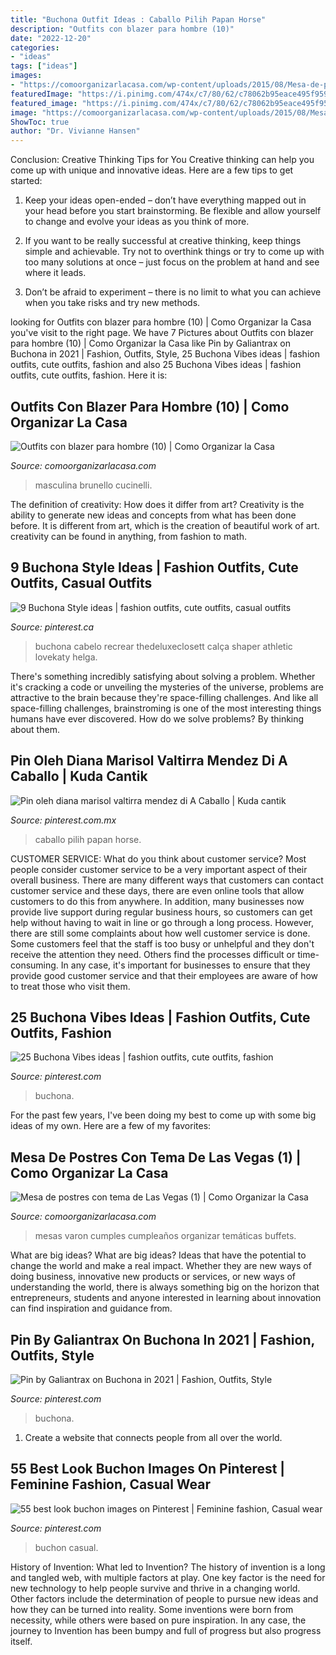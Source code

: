 ```yaml
---
title: "Buchona Outfit Ideas : Caballo Pilih Papan Horse"
description: "Outfits con blazer para hombre (10)"
date: "2022-12-20"
categories:
- "ideas"
tags: ["ideas"]
images:
- "https://comoorganizarlacasa.com/wp-content/uploads/2015/08/Mesa-de-postres-con-tema-de-Las-Vegas-1.jpg"
featuredImage: "https://i.pinimg.com/474x/c7/80/62/c78062b95eace495f9599045231cdecb.jpg"
featured_image: "https://i.pinimg.com/474x/c7/80/62/c78062b95eace495f9599045231cdecb.jpg"
image: "https://comoorganizarlacasa.com/wp-content/uploads/2015/08/Mesa-de-postres-con-tema-de-Las-Vegas-1.jpg"
ShowToc: true
author: "Dr. Vivianne Hansen"
---
```



Conclusion: Creative Thinking Tips for You
Creative thinking can help you come up with unique and innovative ideas. Here are a few tips to get started:
1. Keep your ideas open-ended – don’t have everything mapped out in your head before you start brainstorming. Be flexible and allow yourself to change and evolve your ideas as you think of more.

2. If you want to be really successful at creative thinking, keep things simple and achievable. Try not to overthink things or try to come up with too many solutions at once – just focus on the problem at hand and see where it leads.

3. Don’t be afraid to experiment – there is no limit to what you can achieve when you take risks and try new methods.

	

		
looking for Outfits con blazer para hombre (10) | Como Organizar la Casa you've visit to the right page. We have 7 Pictures about Outfits con blazer para hombre (10) | Como Organizar la Casa like Pin by Galiantrax on Buchona in 2021 | Fashion, Outfits, Style, 25 Buchona Vibes ideas | fashion outfits, cute outfits, fashion and also 25 Buchona Vibes ideas | fashion outfits, cute outfits, fashion. Here it is:
		
    
## Outfits Con Blazer Para Hombre (10) | Como Organizar La Casa

<img loading=lazy src="https://comoorganizarlacasa.com/wp-content/uploads/2016/04/Outfits-con-blazer-para-hombre-10.jpg" onerror="this.onerror=null;this.src='https://tse1.mm.bing.net/th?id=OIP.ofHE8_x55CBSGiruzWmv1QHaZm&amp;pid=15.1';" alt="Outfits con blazer para hombre (10) | Como Organizar la Casa">

_Source: comoorganizarlacasa.com_

>masculina brunello cucinelli. 

	

The definition of creativity: How does it differ from art?
Creativity is the ability to generate new ideas and concepts from what has been done before. It is different from art, which is the creation of beautiful work of art. creativity can be found in anything, from fashion to math.

    
## 9 Buchona Style Ideas | Fashion Outfits, Cute Outfits, Casual Outfits

<img loading=lazy src="https://i.pinimg.com/474x/c7/80/62/c78062b95eace495f9599045231cdecb.jpg" onerror="this.onerror=null;this.src='https://tse4.mm.bing.net/th?id=OIP.dDFJgh1cUUArrp8iIPDloQAAAA&amp;pid=15.1';" alt="9 Buchona Style ideas | fashion outfits, cute outfits, casual outfits">

_Source: pinterest.ca_

>buchona cabelo recrear thedeluxeclosett calça shaper athletic lovekaty helga. 

	

There's something incredibly satisfying about solving a problem. Whether it's cracking a code or unveiling the mysteries of the universe, problems are attractive to the brain because they're space-filling challenges. And like all space-filling challenges, brainstroming is one of the most interesting things humans have ever discovered. How do we solve problems? By thinking about them.

    
## Pin Oleh Diana Marisol Valtirra Mendez Di A Caballo | Kuda Cantik

<img loading=lazy src="https://i.pinimg.com/originals/ef/57/44/ef57441b164d403fdf311e2f9f6e4124.jpg" onerror="this.onerror=null;this.src='https://tse2.mm.bing.net/th?id=OIP.aihQRJUhcIBfRv4zmGjt4QHaHD&amp;pid=15.1';" alt="Pin oleh diana marisol valtirra mendez di A Caballo | Kuda cantik">

_Source: pinterest.com.mx_

>caballo pilih papan horse. 

	

CUSTOMER SERVICE: What do you think about customer service?
Most people consider customer service to be a very important aspect of their overall business. There are many different ways that customers can contact customer service and these days, there are even online tools that allow customers to do this from anywhere. In addition, many businesses now provide live support during regular business hours, so customers can get help without having to wait in line or go through a long process.
However, there are still some complaints about how well customer service is done. Some customers feel that the staff is too busy or unhelpful and they don't receive the attention they need. Others find the processes difficult or time-consuming. In any case, it's important for businesses to ensure that they provide good customer service and that their employees are aware of how to treat those who visit them.

    
## 25 Buchona Vibes Ideas | Fashion Outfits, Cute Outfits, Fashion

<img loading=lazy src="https://i.pinimg.com/474x/29/54/54/2954546b2c8a6c0cd726cdfb3edb5101.jpg" onerror="this.onerror=null;this.src='https://tse1.mm.bing.net/th?id=OIP.GPBgmNsHaVxlUG5S8tkuewAAAA&amp;pid=15.1';" alt="25 Buchona Vibes ideas | fashion outfits, cute outfits, fashion">

_Source: pinterest.com_

>buchona. 

	

For the past few years, I've been doing my best to come up with some big ideas of my own. Here are a few of my favorites: 

    
## Mesa De Postres Con Tema De Las Vegas (1) | Como Organizar La Casa

<img loading=lazy src="https://comoorganizarlacasa.com/wp-content/uploads/2015/08/Mesa-de-postres-con-tema-de-Las-Vegas-1.jpg" onerror="this.onerror=null;this.src='https://tse1.mm.bing.net/th?id=OIP.1C9MHG0VDt9erz_GhLJ6zwHaGE&amp;pid=15.1';" alt="Mesa de postres con tema de Las Vegas (1) | Como Organizar la Casa">

_Source: comoorganizarlacasa.com_

>mesas varon cumples cumpleaños organizar temáticas buffets. 

	

What are big ideas?
What are big ideas? Ideas that have the potential to change the world and make a real impact. Whether they are new ways of doing business, innovative new products or services, or new ways of understanding the world, there is always something big on the horizon that entrepreneurs, students and anyone interested in learning about innovation can find inspiration and guidance from.

    
## Pin By Galiantrax On Buchona In 2021 | Fashion, Outfits, Style

<img loading=lazy src="https://i.pinimg.com/736x/e2/dd/17/e2dd1738ed69b8bd62b233918a514f85.jpg" onerror="this.onerror=null;this.src='https://tse1.mm.bing.net/th?id=OIP.p-waDr0IbnYIRZFulhUhrAHaH8&amp;pid=15.1';" alt="Pin by Galiantrax on Buchona in 2021 | Fashion, Outfits, Style">

_Source: pinterest.com_

>buchona. 

	

1. Create a website that connects people from all over the world.

    
## 55 Best Look Buchon Images On Pinterest | Feminine Fashion, Casual Wear

<img loading=lazy src="https://i.pinimg.com/736x/dc/66/18/dc6618ad2223517bb18f545a147f7dfe--healthy-casual-chic.jpg" onerror="this.onerror=null;this.src='https://tse4.mm.bing.net/th?id=OIP.ctw94U4AcWqKsP1IOGSAQgHaHW&amp;pid=15.1';" alt="55 best look buchon images on Pinterest | Feminine fashion, Casual wear">

_Source: pinterest.com_

>buchon casual. 

	

History of Invention: What led to Invention?
The history of invention is a long and tangled web, with multiple factors at play. One key factor is the need for new technology to help people survive and thrive in a changing world. Other factors include the determination of people to pursue new ideas and how they can be turned into reality. Some inventions were born from necessity, while others were based on pure inspiration. In any case, the journey to Invention has been bumpy and full of progress but also progress itself.

